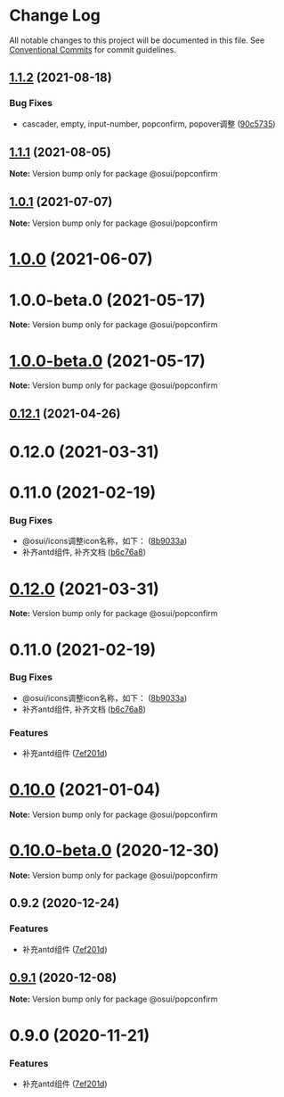 # Change Log

All notable changes to this project will be documented in this file.
See [Conventional Commits](https://conventionalcommits.org) for commit guidelines.

## [1.1.2](https://gitee.com/gitee-fe/osui/tree/master/compare/v1.1.1...v1.1.2) (2021-08-18)


### Bug Fixes

* cascader, empty, input-number, popconfirm, popover调整 ([90c5735](https://gitee.com/gitee-fe/osui/tree/master/commits/90c573563bd475048963581d3b06a828ff3b7ee2))





## [1.1.1](https://gitee.com/gitee-fe/osui/tree/master/compare/v1.0.0-beta.1...v1.1.1) (2021-08-05)

**Note:** Version bump only for package @osui/popconfirm





## [1.0.1](https://gitee.com/gitee-fe/osui/tree/master/compare/@osui/popconfirm@1.0.0...@osui/popconfirm@1.0.1) (2021-07-07)

**Note:** Version bump only for package @osui/popconfirm





# [1.0.0](https://gitee.com/gitee-fe/osui/tree/master/compare/@osui/popconfirm@0.12.1...@osui/popconfirm@1.0.0) (2021-06-07)



# 1.0.0-beta.0 (2021-05-17)

**Note:** Version bump only for package @osui/popconfirm





# [1.0.0-beta.0](https://gitee.com/gitee-fe/osui/tree/master/compare/v0.12.1...v1.0.0-beta.0) (2021-05-17)

**Note:** Version bump only for package @osui/popconfirm





## [0.12.1](https://gitee.com/gitee-fe/osui/tree/master/compare/@osui/popconfirm@0.10.0...@osui/popconfirm@0.12.1) (2021-04-26)



# 0.12.0 (2021-03-31)



# 0.11.0 (2021-02-19)


### Bug Fixes

* @osui/icons调整icon名称，如下： ([8b9033a](https://gitee.com/gitee-fe/osui/tree/master/commits/8b9033af14f14ebae853692523739ca22c64123a))
* 补齐antd组件, 补齐文档 ([b6c76a8](https://gitee.com/gitee-fe/osui/tree/master/commits/b6c76a864b121479e151a97e926546f3370d0aed))





# [0.12.0](https://gitee.com/gitee-fe/osui/tree/master/compare/v0.11.0...v0.12.0) (2021-03-31)

**Note:** Version bump only for package @osui/popconfirm





# 0.11.0 (2021-02-19)


### Bug Fixes

* @osui/icons调整icon名称，如下： ([8b9033a](https://gitee.com/gitee-fe/osui/tree/master/commits/8b9033af14f14ebae853692523739ca22c64123a))
* 补齐antd组件, 补齐文档 ([b6c76a8](https://gitee.com/gitee-fe/osui/tree/master/commits/b6c76a864b121479e151a97e926546f3370d0aed))


### Features

* 补充antd组件 ([7ef201d](https://gitee.com/gitee-fe/osui/tree/master/commits/7ef201df7efb9b3bbc0597fac45962c49c13533c))





# [0.10.0](https://gitee.com/gitee-fe/osui/tree/master/compare/@osui/popconfirm@0.10.0-beta.0...@osui/popconfirm@0.10.0) (2021-01-04)

**Note:** Version bump only for package @osui/popconfirm





# [0.10.0-beta.0](https://gitee.com/gitee-fe/osui/tree/master/compare/@osui/popconfirm@0.9.2...@osui/popconfirm@0.10.0-beta.0) (2020-12-30)

**Note:** Version bump only for package @osui/popconfirm





## 0.9.2 (2020-12-24)


### Features

* 补充antd组件 ([7ef201d](https://gitee.com/gitee-fe/osui/tree/master/commits/7ef201df7efb9b3bbc0597fac45962c49c13533c))





## [0.9.1](https://gitee.com/gitee-fe/osui/tree/master/compare/@osui/popconfirm@0.9.0...@osui/popconfirm@0.9.1) (2020-12-08)

**Note:** Version bump only for package @osui/popconfirm





# 0.9.0 (2020-11-21)


### Features

* 补充antd组件 ([7ef201d](https://gitee.com/gitee-fe/osui/tree/master/commits/7ef201df7efb9b3bbc0597fac45962c49c13533c))
